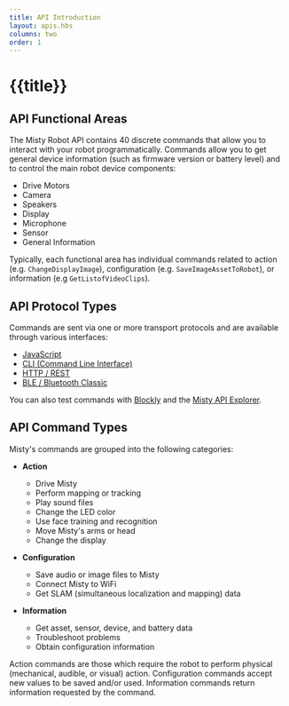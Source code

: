 ```yaml
---
title: API Introduction
layout: apis.hbs
columns: two
order: 1
---
```


# {{title}}

## API Functional Areas
The  Misty Robot API contains 40 discrete commands that allow you to interact with your robot programmatically. Commands allow you to get general device information (such as firmware version or battery level) and to control the main robot device components:

- Drive Motors
- Camera
- Speakers
- Display
- Microphone
- Sensor
- General Information

Typically, each functional area has individual commands related to action (e.g. `ChangeDisplayImage`), configuration (e.g. `SaveImageAssetToRobot`), or information (e.g `GetListofVideoClips`).

## API Protocol Types
Commands are sent via one or more transport protocols and are available through various interfaces:
- [JavaScript](../../api-reference/all-functions)
- [CLI (Command Line Interface)](../../api-reference/cli)
- [HTTP / REST](../../api-reference/rest)
- [BLE / Bluetooth Classic](../../Advanced/ble)

You can also test commands with [Blockly](../../../../../onboarding/3-ways-to-interact-with-misty/blockly) and the [Misty API Explorer](../../../../../onboarding/3-ways-to-interact-with-misty/api-explorer).


## API Command Types
Misty's commands are grouped into the following categories:

- **Action**
  - Drive Misty
  - Perform mapping or tracking
  - Play sound files
  - Change the LED color
  - Use face training and recognition
  - Move Misty's arms or head
  - Change the display


- **Configuration**
  - Save audio or image files to Misty
  - Connect Misty to WiFi
  - Get SLAM (simultaneous localization and mapping) data


- **Information**  
  - Get asset, sensor, device, and battery data
  - Troubleshoot problems
  - Obtain configuration information

Action commands are those which require the robot to perform physical (mechanical, audible, or visual) action. Configuration commands accept new values to be saved and/or used. Information commands return information requested by the command.
